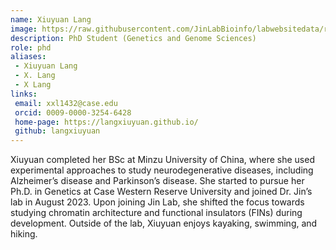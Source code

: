 ```yaml
---
name: Xiuyuan Lang
image: https://raw.githubusercontent.com/JinLabBioinfo/labwebsitedata/refs/heads/main/image_members/xiuyuan-lang.jpg
description: PhD Student (Genetics and Genome Sciences)
role: phd
aliases:
 - Xiuyuan Lang
 - X. Lang
 - X Lang
links:
 email: xxl1432@case.edu
 orcid: 0009-0000-3254-6428
 home-page: https://langxiuyuan.github.io/
 github: langxiuyuan
---
```


Xiuyuan completed her BSc at Minzu University of China, where she used experimental approaches to study neurodegenerative diseases, including Alzheimer’s disease and Parkinson’s disease. She started to pursue her Ph.D. in Genetics at Case Western Reserve University and joined Dr. Jin’s lab in August 2023. Upon joining Jin Lab, she shifted the focus towards studying chromatin architecture and functional insulators (FINs) during development. Outside of the lab, Xiuyuan enjoys kayaking, swimming, and hiking. 
